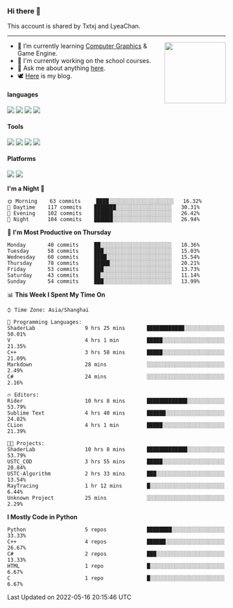 ### Hi there 👋

This account is shared by Txtxj and LyeaChan.

---

<img align="right" height="141" src="https://github-readme-stats.vercel.app/api?username=txtxj&theme=tokyonight&show_icons=true&count_private=true">

- 🌱 I’m currently learning [Computer Graphics](https://github.com/txtxj/GAMES101) & Game Engine.
- 🐶 I'm currently working on the school courses.
- 💬 Ask me about anything [here](https://github.com/txtxj/txtxj/issues).
- 🕊️ [Here](https://txtxj.top) is my blog.

#### languages

![](https://img.shields.io/badge/C++-00599C?logo=cplusplus&logoColor=fff)
![](https://img.shields.io/badge/Python-3e74a2?logo=python&logoColor=fff)
![](https://img.shields.io/badge/C%23-239120?logo=csharp&logoColor=fff)
![](https://img.shields.io/badge/C-A8B9CC?logo=c&logoColor=555)


#### Tools

![](https://img.shields.io/badge/JetBrains-000000?logo=jetbrains&logoColor=fff)
![](https://img.shields.io/badge/SublimeText_3-FF9800?logo=sublimetext&logoColor=fff)
![](https://img.shields.io/badge/UE_4-0E1128?logo=unrealengine&logoColor=fff)
![](https://img.shields.io/badge/unity-FFFFFF?logo=unity&logoColor=000)

#### Platforms

![](https://img.shields.io/badge/Ubuntu_20.04-E95420?logo=ubuntu&logoColor=fff)
![](https://img.shields.io/badge/Windows_10-0078D6?logo=windows&logoColor=fff)


<!--START_SECTION:waka-->
**I'm a Night 🦉** 

```text
🌞 Morning    63 commits     ████░░░░░░░░░░░░░░░░░░░░░   16.32% 
🌆 Daytime    117 commits    ███████░░░░░░░░░░░░░░░░░░   30.31% 
🌃 Evening    102 commits    ██████░░░░░░░░░░░░░░░░░░░   26.42% 
🌙 Night      104 commits    ██████░░░░░░░░░░░░░░░░░░░   26.94%

```
📅 **I'm Most Productive on Thursday** 

```text
Monday       40 commits     ██░░░░░░░░░░░░░░░░░░░░░░░   10.36% 
Tuesday      58 commits     ███░░░░░░░░░░░░░░░░░░░░░░   15.03% 
Wednesday    60 commits     ████░░░░░░░░░░░░░░░░░░░░░   15.54% 
Thursday     78 commits     █████░░░░░░░░░░░░░░░░░░░░   20.21% 
Friday       53 commits     ███░░░░░░░░░░░░░░░░░░░░░░   13.73% 
Saturday     43 commits     ██░░░░░░░░░░░░░░░░░░░░░░░   11.14% 
Sunday       54 commits     ███░░░░░░░░░░░░░░░░░░░░░░   13.99%

```


📊 **This Week I Spent My Time On** 

```text
⌚︎ Time Zone: Asia/Shanghai

💬 Programming Languages: 
ShaderLab                9 hrs 25 mins       ████████████░░░░░░░░░░░░░   50.01% 
V                        4 hrs 1 min         █████░░░░░░░░░░░░░░░░░░░░   21.35% 
C++                      3 hrs 58 mins       █████░░░░░░░░░░░░░░░░░░░░   21.09% 
Markdown                 28 mins             ░░░░░░░░░░░░░░░░░░░░░░░░░   2.49% 
C#                       24 mins             ░░░░░░░░░░░░░░░░░░░░░░░░░   2.16%

🔥 Editors: 
Rider                    10 hrs 8 mins       █████████████░░░░░░░░░░░░   53.79% 
Sublime Text             4 hrs 40 mins       ██████░░░░░░░░░░░░░░░░░░░   24.82% 
CLion                    4 hrs 1 min         █████░░░░░░░░░░░░░░░░░░░░   21.39%

🐱‍💻 Projects: 
ShaderLab                10 hrs 8 mins       █████████████░░░░░░░░░░░░   53.79% 
USTC_COD                 3 hrs 55 mins       █████░░░░░░░░░░░░░░░░░░░░   20.84% 
USTC-Algorithm           2 hrs 33 mins       ███░░░░░░░░░░░░░░░░░░░░░░   13.54% 
RayTracing               1 hr 12 mins        █░░░░░░░░░░░░░░░░░░░░░░░░   6.44% 
Unknown Project          25 mins             ░░░░░░░░░░░░░░░░░░░░░░░░░   2.29%

```

**I Mostly Code in Python** 

```text
Python                   5 repos             ████████░░░░░░░░░░░░░░░░░   33.33% 
C++                      4 repos             ██████░░░░░░░░░░░░░░░░░░░   26.67% 
C#                       2 repos             ███░░░░░░░░░░░░░░░░░░░░░░   13.33% 
HTML                     1 repo              █░░░░░░░░░░░░░░░░░░░░░░░░   6.67% 
C                        1 repo              █░░░░░░░░░░░░░░░░░░░░░░░░   6.67%

```



 Last Updated on 2022-05-16 20:15:46 UTC
<!--END_SECTION:waka-->
